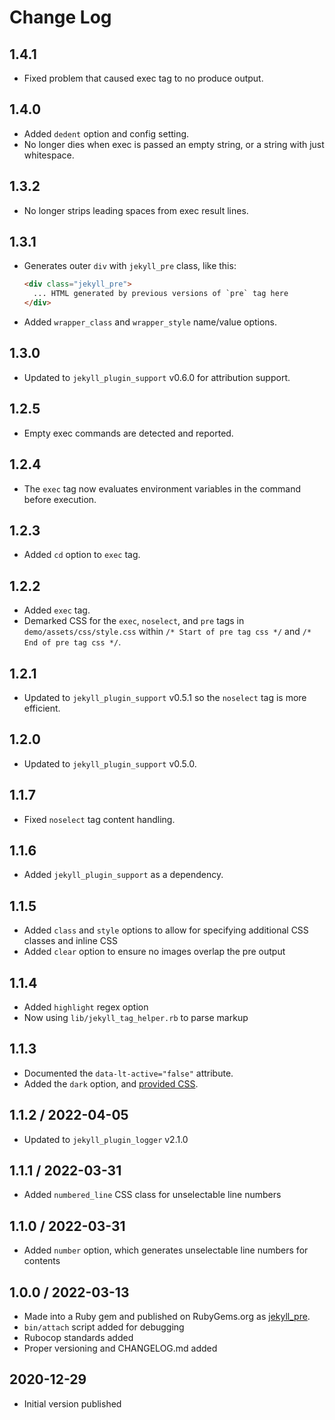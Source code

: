 # Change Log

## 1.4.1
  * Fixed problem that caused exec tag to no produce output.

## 1.4.0
  * Added `dedent` option and config setting.
  * No longer dies when exec is passed an empty string, or a string with just whitespace.

## 1.3.2
  * No longer strips leading spaces from exec result lines.

## 1.3.1
  * Generates outer `div` with `jekyll_pre` class, like this:
    ```html
    <div class="jekyll_pre">
      ... HTML generated by previous versions of `pre` tag here
    </div>
    ```
  * Added `wrapper_class` and `wrapper_style` name/value options.

## 1.3.0
  * Updated to `jekyll_plugin_support` v0.6.0 for attribution support.

## 1.2.5
  * Empty exec commands are detected and reported.

## 1.2.4
  * The `exec` tag now evaluates environment variables in the command before execution.

## 1.2.3
  * Added `cd` option to `exec` tag.

## 1.2.2
  * Added `exec` tag.
  * Demarked CSS for the `exec`, `noselect`, and `pre` tags in `demo/assets/css/style.css`
    within `/* Start of pre tag css */` and `/* End of pre tag css */`.

## 1.2.1
  * Updated to `jekyll_plugin_support` v0.5.1 so the `noselect` tag is more efficient.

## 1.2.0
  * Updated to `jekyll_plugin_support` v0.5.0.

## 1.1.7
  * Fixed `noselect` tag content handling.

## 1.1.6
  * Added `jekyll_plugin_support` as a dependency.

## 1.1.5
  * Added `class` and `style` options to allow for specifying additional CSS classes and inline CSS
  * Added `clear` option to ensure no images overlap the pre output

## 1.1.4
  * Added `highlight` regex option
  * Now using `lib/jekyll_tag_helper.rb` to parse markup

## 1.1.3
  * Documented the `data-lt-active="false"` attribute.
  * Added the `dark` option, and [provided CSS](https://www.mslinn.com/blog/2020/10/03/jekyll-plugins.html#pre_css).

## 1.1.2 / 2022-04-05
  * Updated to `jekyll_plugin_logger` v2.1.0

## 1.1.1 / 2022-03-31
  * Added `numbered_line` CSS class for unselectable line numbers

## 1.1.0 / 2022-03-31
  * Added `number` option, which generates unselectable line numbers for contents

## 1.0.0 / 2022-03-13
  * Made into a Ruby gem and published on RubyGems.org as [jekyll_pre](https://rubygems.org/gems/jekyll_pre).
  * `bin/attach` script added for debugging
  * Rubocop standards added
  * Proper versioning and CHANGELOG.md added

## 2020-12-29
  * Initial version published
